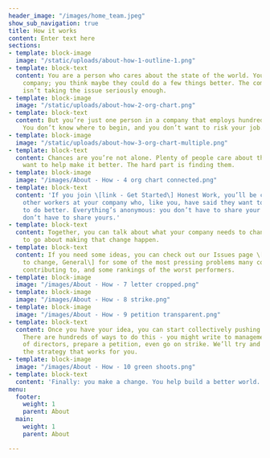 ```yaml
---
header_image: "/images/home_team.jpeg"
show_sub_navigation: true
title: How it works
content: Enter text here
sections:
- template: block-image
  image: "/static/uploads/about-how-1-outline-1.png"
- template: block-text
  content: You are a person who cares about the state of the world. You work for a
    company; you think maybe they could do a few things better. The company’s leadership
    isn’t taking the issue seriously enough.
- template: block-image
  image: "/static/uploads/about-how-2-org-chart.png"
- template: block-text
  content: But you’re just one person in a company that employs hundreds, or thousands.
    You don’t know where to begin, and you don’t want to risk your job.
- template: block-image
  image: "/static/uploads/about-how-3-org-chart-multiple.png"
- template: block-text
  content: Chances are you’re not alone. Plenty of people care about the world and
    want to help make it better. The hard part is finding them.
- template: block-image
  image: "/images/About - How - 4 org chart connected.png"
- template: block-text
  content: 'If you join \[link - Get Started\] Honest Work, you’ll be connected with
    other workers at your company who, like you, have said they want to push management
    to do better. Everything’s anonymous: you don’t have to share your name and they
    don’t have to share yours.'
- template: block-text
  content: Together, you can talk about what your company needs to change and how
    to go about making that change happen.
- template: block-text
  content: If you need some ideas, you can check out our Issues page \[link - What
    to change, General\] for some of the most pressing problems many companies are
    contributing to, and some rankings of the worst performers.
- template: block-image
  image: "/images/About - How - 7 letter cropped.png"
- template: block-image
  image: "/images/About - How - 8 strike.png"
- template: block-image
  image: "/images/About - How - 9 petition transparent.png"
- template: block-text
  content: Once you have your idea, you can start collectively pushing for change.
    There are hundreds of ways to do this - you might write to management or the board
    of directors, prepare a petition, even go on strike. We’ll try and help you find
    the strategy that works for you.
- template: block-image
  image: "/images/About - How - 10 green shoots.png"
- template: block-text
  content: 'Finally: you make a change. You help build a better world.'
menu:
  footer:
    weight: 1
    parent: About
  main:
    weight: 1
    parent: About

---
```

